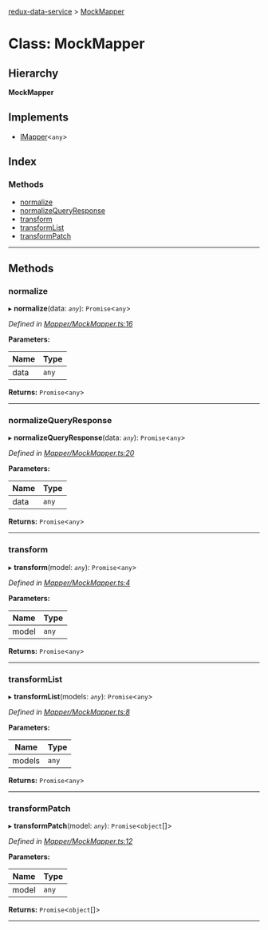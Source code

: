 [redux-data-service](../README.md) > [MockMapper](../classes/mockmapper.md)

# Class: MockMapper

## Hierarchy

**MockMapper**

## Implements

* [IMapper](../interfaces/imapper.md)<`any`>

## Index

### Methods

* [normalize](mockmapper.md#normalize)
* [normalizeQueryResponse](mockmapper.md#normalizequeryresponse)
* [transform](mockmapper.md#transform)
* [transformList](mockmapper.md#transformlist)
* [transformPatch](mockmapper.md#transformpatch)

---

## Methods

<a id="normalize"></a>

###  normalize

▸ **normalize**(data: *`any`*): `Promise`<`any`>

*Defined in [Mapper/MockMapper.ts:16](https://github.com/Rediker-Software/redux-data-service/blob/ca68f8d/src/Mapper/MockMapper.ts#L16)*

**Parameters:**

| Name | Type |
| ------ | ------ |
| data | `any` |

**Returns:** `Promise`<`any`>

___
<a id="normalizequeryresponse"></a>

###  normalizeQueryResponse

▸ **normalizeQueryResponse**(data: *`any`*): `Promise`<`any`>

*Defined in [Mapper/MockMapper.ts:20](https://github.com/Rediker-Software/redux-data-service/blob/ca68f8d/src/Mapper/MockMapper.ts#L20)*

**Parameters:**

| Name | Type |
| ------ | ------ |
| data | `any` |

**Returns:** `Promise`<`any`>

___
<a id="transform"></a>

###  transform

▸ **transform**(model: *`any`*): `Promise`<`any`>

*Defined in [Mapper/MockMapper.ts:4](https://github.com/Rediker-Software/redux-data-service/blob/ca68f8d/src/Mapper/MockMapper.ts#L4)*

**Parameters:**

| Name | Type |
| ------ | ------ |
| model | `any` |

**Returns:** `Promise`<`any`>

___
<a id="transformlist"></a>

###  transformList

▸ **transformList**(models: *`any`*): `Promise`<`any`>

*Defined in [Mapper/MockMapper.ts:8](https://github.com/Rediker-Software/redux-data-service/blob/ca68f8d/src/Mapper/MockMapper.ts#L8)*

**Parameters:**

| Name | Type |
| ------ | ------ |
| models | `any` |

**Returns:** `Promise`<`any`>

___
<a id="transformpatch"></a>

###  transformPatch

▸ **transformPatch**(model: *`any`*): `Promise`<`object`[]>

*Defined in [Mapper/MockMapper.ts:12](https://github.com/Rediker-Software/redux-data-service/blob/ca68f8d/src/Mapper/MockMapper.ts#L12)*

**Parameters:**

| Name | Type |
| ------ | ------ |
| model | `any` |

**Returns:** `Promise`<`object`[]>

___


